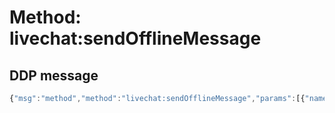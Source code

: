 # Method: livechat:sendOfflineMessage

## DDP message

```javascript
{"msg":"method","method":"livechat:sendOfflineMessage","params":[{"name":"Visitor Name","email":"visitor@rocket.chat","message":"Hello!"}],"id":"3"}"
```

